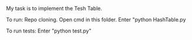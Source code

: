 My task is to implement the Tesh Table.

To run:
  Repo cloning.
  Open cmd in this folder.
  Enter "python HashTable.py

To run tests:
  Enter "python test.py"
